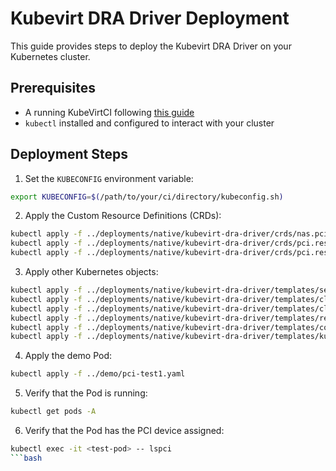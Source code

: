 # Kubevirt DRA Driver Deployment

This guide provides steps to deploy the Kubevirt DRA Driver on your Kubernetes cluster.

## Prerequisites

- A running KubeVirtCI  following [this guide](doc/CI_SETUP.md)
- `kubectl` installed and configured to interact with your cluster

## Deployment Steps
1. Set the `KUBECONFIG` environment variable:

```bash
export KUBECONFIG=$(/path/to/your/ci/directory/kubeconfig.sh)
```

2. Apply the Custom Resource Definitions (CRDs):

```bash
kubectl apply -f ../deployments/native/kubevirt-dra-driver/crds/nas.pci.resource.kubevirt.io_nodeallocationstates.yaml
kubectl apply -f ../deployments/native/kubevirt-dra-driver/crds/pci.resource.kubevirt.io_pciclaimparameters.yaml
kubectl apply -f ../deployments/native/kubevirt-dra-driver/crds/pci.resource.kubevirt.io_pciclassparameters.yaml
```
3. Apply other Kubernetes objects:

```bash
kubectl apply -f ../deployments/native/kubevirt-dra-driver/templates/serviceaccount.yaml
kubectl apply -f ../deployments/native/kubevirt-dra-driver/templates/clusterrole.yaml
kubectl apply -f ../deployments/native/kubevirt-dra-driver/templates/clusterrolebinding.yaml
kubectl apply -f ../deployments/native/kubevirt-dra-driver/templates/resourceclass.yaml
kubectl apply -f ../deployments/native/kubevirt-dra-driver/templates/controller.yaml
kubectl apply -f ../deployments/native/kubevirt-dra-driver/templates/kubeletplugin.yaml
```

4. Apply the demo Pod:

```bash
kubectl apply -f ../demo/pci-test1.yaml
```

5. Verify that the Pod is running:

```bash
kubectl get pods -A
```

6. Verify that the Pod has the PCI device assigned:

```bash
kubectl exec -it <test-pod> -- lspci
```bash
